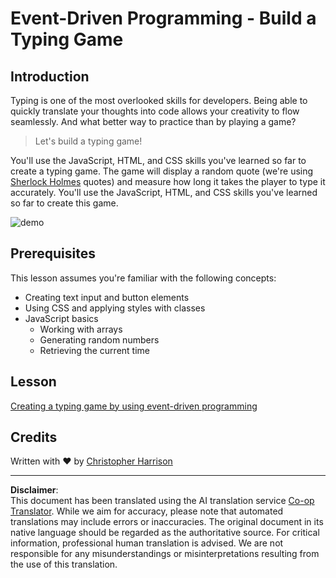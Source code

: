 <!--
CO_OP_TRANSLATOR_METADATA:
{
  "original_hash": "957547b822c40042e07d591c4fbfde4f",
  "translation_date": "2025-08-28T11:56:37+00:00",
  "source_file": "4-typing-game/README.md",
  "language_code": "en"
}
-->
# Event-Driven Programming - Build a Typing Game

## Introduction

Typing is one of the most overlooked skills for developers. Being able to quickly translate your thoughts into code allows your creativity to flow seamlessly. And what better way to practice than by playing a game?

> Let's build a typing game!

You'll use the JavaScript, HTML, and CSS skills you've learned so far to create a typing game. The game will display a random quote (we're using [Sherlock Holmes](https://en.wikipedia.org/wiki/Sherlock_Holmes) quotes) and measure how long it takes the player to type it accurately. You'll use the JavaScript, HTML, and CSS skills you've learned so far to create this game.

![demo](../../../4-typing-game/images/demo.gif)

## Prerequisites

This lesson assumes you're familiar with the following concepts:

- Creating text input and button elements
- Using CSS and applying styles with classes
- JavaScript basics
  - Working with arrays
  - Generating random numbers
  - Retrieving the current time

## Lesson

[Creating a typing game by using event-driven programming](./typing-game/README.md)

## Credits

Written with ♥️ by [Christopher Harrison](http://www.twitter.com/geektrainer)

---

**Disclaimer**:  
This document has been translated using the AI translation service [Co-op Translator](https://github.com/Azure/co-op-translator). While we aim for accuracy, please note that automated translations may include errors or inaccuracies. The original document in its native language should be regarded as the authoritative source. For critical information, professional human translation is advised. We are not responsible for any misunderstandings or misinterpretations resulting from the use of this translation.